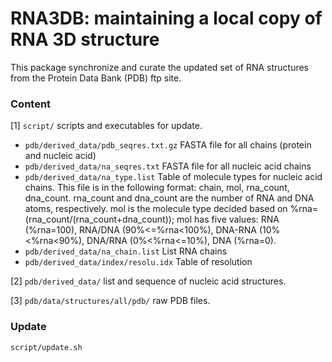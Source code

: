 # RNA3DB: maintaining a local copy of RNA 3D structure #

This package synchronize and curate the updated set of RNA structures from the Protein Data Bank (PDB) ftp site.

### Content ###
[1] ``script/`` scripts and executables for update.
- ``pdb/derived_data/pdb_seqres.txt.gz`` FASTA file for all chains (protein and nucleic acid)
- ``pdb/derived_data/na_seqres.txt`` FASTA file for all nucleic acid chains
- ``pdb/derived_data/na_type.list`` Table of molecule types for nucleic acid chains. This file is in the following format: chain, mol, rna_count, dna_count. rna_count and dna_count are the number of RNA and DNA atoms, respectively. mol is the molecule type decided based on %rna=(rna_count/(rna_count+dna_count)); mol has five values: RNA (%rna=100), RNA/DNA (90%<=%rna<100%), DNA-RNA (10%<%rna<90%), DNA/RNA (0%<%rna<=10%), DNA (%rna=0).
- ``pdb/derived_data/na_chain.list`` List RNA chains
- ``pdb/derived_data/index/resolu.idx`` Table of resolution

[2] ``pdb/derived_data/`` list and sequence of nucleic acid structures.

[3] ``pdb/data/structures/all/pdb/`` raw PDB files.

### Update ###
```bash
script/update.sh
```
